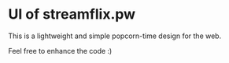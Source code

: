 # UI of streamflix.pw

This is a lightweight and simple popcorn-time design for the web.

Feel free to enhance the code :)
